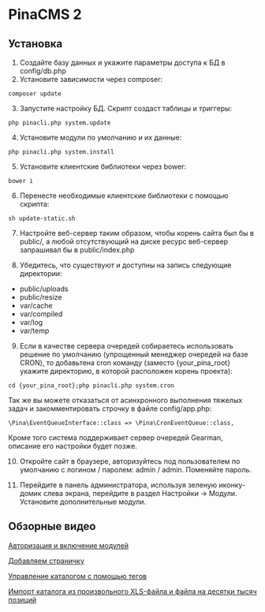 # PinaCMS 2

## Установка 
1. Создайте базу данных и укажите параметры доступа к БД в config/db.php
2. Установите зависимости через composer:
```
composer update
```
3. Запустите настройку БД. Скрипт создаст таблицы и триггеры:
```
php pinacli.php system.update
```
4. Установите модули по умолчанию и их данные:
```
php pinacli.php system.install
```
5. Установите клиентские библиотеки через bower:
```
bower i
```
6. Перенесте необходимые клиентские библиотеки с помощью скрипта:
```
sh update-static.sh
```
7. Настройте веб-сервер таким образом, чтобы корень сайта был бы в public/, а любой отсутствующий на диске ресурс веб-сервер запрашивал бы в public/index.php

8. Убедитесь, что существуют и доступны на запись следующие директории:
- public/uploads
- public/resize
- var/cache
- var/compiled
- var/log
- var/temp

9. Если в качестве сервера очередей собираетесь использовать решение по умолчанию (упрощенный менеджер очередей на базе CRON), то добавьтена  cron команду (заместо {your_pina_root} укажите директорию, в которой расположен корень проекта):
```
cd {your_pina_root};php pinacli.php system.cron 
```
Так же вы можете отказаться от асинхронного выполнения тяжелых задач и закомментировать строчку в файле config/app.php:
```
\Pina\EventQueueInterface::class => \Pina\CronEventQueue::class,
```
Кроме того система поддерживает сервер очередей Gearman, описание его настройки будет позже.

10. Откройте сайт в браузере, авторизуйтесь под пользователем по умолчанию с логином / паролем: admin / admin. Поменяйте пароль.

11. Перейдите в панель администратора, используя зеленую иконку-домик слева экрана, перейдите в раздел Настройки -> Модули. Установите дополнительные модули. 

## Обзорные видео

[Авторизация и включение модулей](https://youtu.be/SOxIErvyiO8)

[Добавляем страничку](https://youtu.be/koICvoSfsBw)

[Управление каталогом с помощью тегов](https://youtu.be/L5Il93XhJRA)

[Импорт каталога из произвольного XLS-файла и файла на десятки тысяч позиций](https://youtu.be/ZTx9ScgX7u8)
